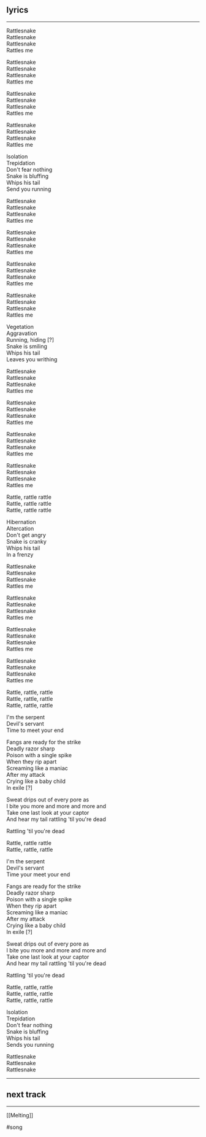 ## lyrics
___
Rattlesnake  
Rattlesnake  
Rattlesnake  
Rattles me

Rattlesnake  
Rattlesnake  
Rattlesnake  
Rattles me

Rattlesnake  
Rattlesnake  
Rattlesnake  
Rattles me

Rattlesnake  
Rattlesnake  
Rattlesnake  
Rattles me

Isolation  
Trepidation  
Don't fear nothing  
Snake is bluffing  
Whips his tail  
Send you running

Rattlesnake  
Rattlesnake  
Rattlesnake  
Rattles me

Rattlesnake  
Rattlesnake  
Rattlesnake  
Rattles me

Rattlesnake  
Rattlesnake  
Rattlesnake  
Rattles me

Rattlesnake  
Rattlesnake  
Rattlesnake  
Rattles me

Vegetation  
Aggravation  
Running, hiding [?]  
Snake is smiling  
Whips his tail  
Leaves you writhing

Rattlesnake  
Rattlesnake  
Rattlesnake  
Rattles me

Rattlesnake  
Rattlesnake  
Rattlesnake  
Rattles me

Rattlesnake  
Rattlesnake  
Rattlesnake  
Rattles me

Rattlesnake  
Rattlesnake  
Rattlesnake  
Rattles me

Rattle, rattle rattle  
Rattle, rattle rattle  
Rattle, rattle rattle

Hibernation  
Altercation  
Don't get angry  
Snake is cranky  
Whips his tail  
In a frenzy

Rattlesnake  
Rattlesnake  
Rattlesnake  
Rattles me

Rattlesnake  
Rattlesnake  
Rattlesnake  
Rattles me

Rattlesnake  
Rattlesnake  
Rattlesnake  
Rattles me

Rattlesnake  
Rattlesnake  
Rattlesnake  
Rattles me

Rattle, rattle, rattle  
Rattle, rattle, rattle  
Rattle, rattle, rattle

I'm the serpent  
Devil's servant  
Time to meet your end

Fangs are ready for the strike  
Deadly razor sharp  
Poison with a single spike  
When they rip apart  
Screaming like a maniac  
After my attack  
Crying like a baby child  
In exile [?]

Sweat drips out of every pore as  
I bite you more and more and more and  
Take one last look at your captor  
And hear my tail rattling 'til you're dead

Rattling 'til you're dead

Rattle, rattle rattle  
Rattle, rattle, rattle

I'm the serpent  
Devil's servant  
Time your meet your end

Fangs are ready for the strike  
Deadly razor sharp  
Poison with a single spike  
When they rip apart  
Screaming like a maniac  
After my attack  
Crying like a baby child  
In exile [?]

Sweat drips out of every pore as  
I bite you more and more and more and  
Take one last look at your captor  
And hear my tail rattling 'til you're dead

Rattling 'til you're dead

Rattle, rattle, rattle  
Rattle, rattle, rattle  
Rattle, rattle, rattle

Isolation  
Trepidation  
Don't fear nothing  
Snake is bluffing  
Whips his tail  
Sends you running

Rattlesnake  
Rattlesnake  
Rattlesnake
___
## next track
___
[[Melting]]

#song 